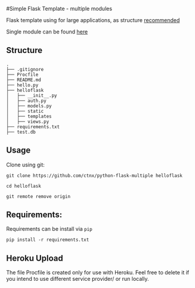 #Simple Flask Template - multiple modules

Flask template using for large applications, as structure [recommended](http://flask.pocoo.org/docs/0.10/patterns/packages/)

Single module can be found [here](https://github.com/ctnx/python-flask-multiple)

## Structure
```
.
├── .gitignore
├── Procfile
├── README.md
├── hello.py
├── helloflask
│   ├── __init__.py
│   ├── auth.py
│   ├── models.py
│   ├── static
│   ├── templates
│   ├── views.py
├── requirements.txt
├── test.db
```
## Usage
Clone using git:

``` git clone https://github.com/ctnx/python-flask-multiple helloflask ```

``` cd helloflask ```

``` git remote remove origin ```

## Requirements:
Requirements can be install via ```pip```

``` pip install -r requirements.txt ```

## Heroku Upload
The file Procfile is created only for use with Heroku. Feel free to delete it if you intend to use different service provider/ or run locally.
